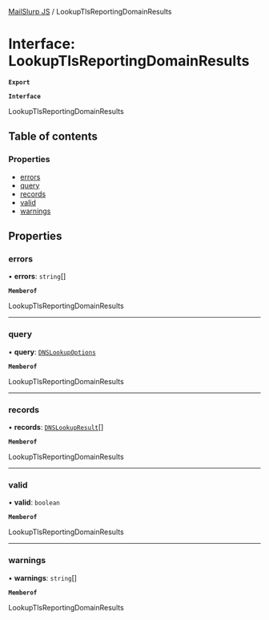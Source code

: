 [MailSlurp JS](../README.md) / LookupTlsReportingDomainResults

# Interface: LookupTlsReportingDomainResults

**`Export`**

**`Interface`**

LookupTlsReportingDomainResults

## Table of contents

### Properties

- [errors](LookupTlsReportingDomainResults.md#errors)
- [query](LookupTlsReportingDomainResults.md#query)
- [records](LookupTlsReportingDomainResults.md#records)
- [valid](LookupTlsReportingDomainResults.md#valid)
- [warnings](LookupTlsReportingDomainResults.md#warnings)

## Properties

### errors

• **errors**: `string`[]

**`Memberof`**

LookupTlsReportingDomainResults

___

### query

• **query**: [`DNSLookupOptions`](DNSLookupOptions.md)

**`Memberof`**

LookupTlsReportingDomainResults

___

### records

• **records**: [`DNSLookupResult`](DNSLookupResult.md)[]

**`Memberof`**

LookupTlsReportingDomainResults

___

### valid

• **valid**: `boolean`

**`Memberof`**

LookupTlsReportingDomainResults

___

### warnings

• **warnings**: `string`[]

**`Memberof`**

LookupTlsReportingDomainResults
